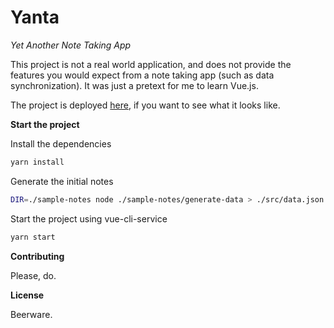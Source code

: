 # Yanta

*Yet Another Note Taking App*

This project is not a real world application, and does not provide the features you would expect from a note taking app (such as data synchronization). It was just a pretext for me to learn Vue.js.

The project is deployed [here](https://yanta.nils.cx), if you want to see what it looks like.

**Start the project**

Install the dependencies

```bash
yarn install
```

Generate the initial notes

```bash
DIR=./sample-notes node ./sample-notes/generate-data > ./src/data.json
```

Start the project using vue-cli-service

```bash
yarn start
```

**Contributing**

Please, do.

**License**

Beerware.
